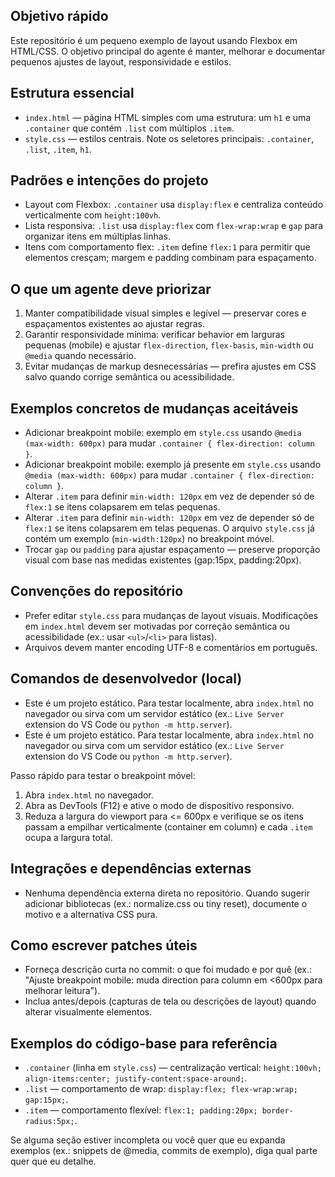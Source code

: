 ## Objetivo rápido

Este repositório é um pequeno exemplo de layout usando Flexbox em HTML/CSS. O objetivo principal do agente é manter, melhorar e documentar pequenos ajustes de layout, responsividade e estilos.

## Estrutura essencial

- `index.html` — página HTML simples com uma estrutura: um `h1` e uma `.container` que contém `.list` com múltiplos `.item`.
- `style.css` — estilos centrais. Note os seletores principais: `.container`, `.list`, `.item`, `h1`.

## Padrões e intenções do projeto

- Layout com Flexbox: `.container` usa `display:flex` e centraliza conteúdo verticalmente com `height:100vh`.
- Lista responsiva: `.list` usa `display:flex` com `flex-wrap:wrap` e `gap` para organizar itens em múltiplas linhas.
- Itens com comportamento flex: `.item` define `flex:1` para permitir que elementos cresçam; margem e padding combinam para espaçamento.

## O que um agente deve priorizar

1. Manter compatibilidade visual simples e legível — preservar cores e espaçamentos existentes ao ajustar regras.
2. Garantir responsividade mínima: verificar behavior em larguras pequenas (mobile) e ajustar `flex-direction`, `flex-basis`, `min-width` ou `@media` quando necessário.
3. Evitar mudanças de markup desnecessárias — prefira ajustes em CSS salvo quando corrige semântica ou acessibilidade.

## Exemplos concretos de mudanças aceitáveis

- Adicionar breakpoint mobile: exemplo em `style.css` usando `@media (max-width: 600px)` para mudar `.container { flex-direction: column }`.
- Adicionar breakpoint mobile: exemplo já presente em `style.css` usando `@media (max-width: 600px)` para mudar `.container { flex-direction: column }`.
- Alterar `.item` para definir `min-width: 120px` em vez de depender só de `flex:1` se itens colapsarem em telas pequenas.
- Alterar `.item` para definir `min-width: 120px` em vez de depender só de `flex:1` se itens colapsarem em telas pequenas. O arquivo `style.css` já contém um exemplo (`min-width:120px`) no breakpoint móvel.
- Trocar `gap` ou `padding` para ajustar espaçamento — preserve proporção visual com base nas medidas existentes (gap:15px, padding:20px).

## Convenções do repositório

- Prefer editar `style.css` para mudanças de layout visuais. Modificações em `index.html` devem ser motivadas por correção semântica ou acessibilidade (ex.: usar `<ul>`/`<li>` para listas).
- Arquivos devem manter encoding UTF-8 e comentários em português.

## Comandos de desenvolvedor (local)

- Este é um projeto estático. Para testar localmente, abra `index.html` no navegador ou sirva com um servidor estático (ex.: `Live Server` extension do VS Code ou `python -m http.server`).
 - Este é um projeto estático. Para testar localmente, abra `index.html` no navegador ou sirva com um servidor estático (ex.: `Live Server` extension do VS Code ou `python -m http.server`).

Passo rápido para testar o breakpoint móvel:

1. Abra `index.html` no navegador.
2. Abra as DevTools (F12) e ative o modo de dispositivo responsivo.
3. Reduza a largura do viewport para <= 600px e verifique se os itens passam a empilhar verticalmente (container em column) e cada `.item` ocupa a largura total.

## Integrações e dependências externas

- Nenhuma dependência externa direta no repositório. Quando sugerir adicionar bibliotecas (ex.: normalize.css ou tiny reset), documente o motivo e a alternativa CSS pura.

## Como escrever patches úteis

- Forneça descrição curta no commit: o que foi mudado e por quê (ex.: "Ajuste breakpoint mobile: muda direction para column em <600px para melhorar leitura").
- Inclua antes/depois (capturas de tela ou descrições de layout) quando alterar visualmente elementos.

## Exemplos do código-base para referência

- `.container` (linha em `style.css`) — centralização vertical: `height:100vh; align-items:center; justify-content:space-around;`.
- `.list` — comportamento de wrap: `display:flex; flex-wrap:wrap; gap:15px;`.
- `.item` — comportamento flexível: `flex:1; padding:20px; border-radius:5px;`.

Se alguma seção estiver incompleta ou você quer que eu expanda exemplos (ex.: snippets de @media, commits de exemplo), diga qual parte quer que eu detalhe.
